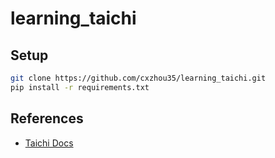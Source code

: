 # learning_taichi

## Setup

```bash
git clone https://github.com/cxzhou35/learning_taichi.git
pip install -r requirements.txt
```

## References

- [Taichi Docs](https://docs.taichi-lang.org/)
